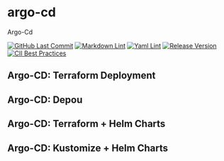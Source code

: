 # argo-cd
Argo-Cd

[![GitHub Last Commit](https://img.shields.io/github/last-commit/curtisdingdong/argo-cd?logo=github)](https://github.com/curtisdingdong/argo-cd/commits/master)
[![Markdown Lint](https://github.com/curtisdingdong/argo-cd/actions/workflows/markdown.yaml/badge.svg)](https://github.com/curtisdingdong/argo-cd/actions/workflows/markdown.yaml)
[![Yaml Lint](https://github.com/curtisdingdong/argo-cd/actions/workflows/yamllint.yaml/badge.svg)](https://github.com/curtisdingdong/argo-cd/actions/workflows/yamllint.yaml)
[![Release Version](https://img.shields.io/github/v/release/argoproj/argo-cd?label=argo-cd)](https://github.com/argoproj/argo-cd/releases/latest)
[![CII Best Practices](https://bestpractices.coreinfrastructure.org/projects/4486/badge)](https://bestpractices.coreinfrastructure.org/projects/4486)


## Argo-CD: Terraform Deployment



## Argo-CD: Depou


## Argo-CD: Terraform + Helm Charts

## Argo-CD: Kustomize + Helm Charts
